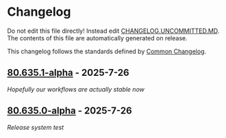 # Changelog

Do not edit this file directly! Instead edit [CHANGELOG.UNCOMMITTED.MD](./CHANGELOG.UNCOMMITTED.MD).
The contents of this file are automatically generated on release.

This changelog follows the standards defined by [Common Changelog](https://common-changelog.org/).

<!-- insert_point -->



## [80.635.1-alpha](https://github.com/shadownetdev1/HydrusAPI/releases/tag/80.635.1-alpha) - 2025-7-26

_Hopefully our workflows are actually stable now_


## [80.635.0-alpha](https://github.com/shadownetdev1/HydrusAPI/releases/tag/80.635.0-alpha) - 2025-7-26

_Release system test_

